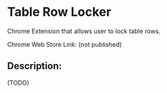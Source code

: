 # Table Row Locker
Chrome Extension that allows user to lock table rows.

Chrome Web Store Link: (not published)

## Description:
(TODO)
